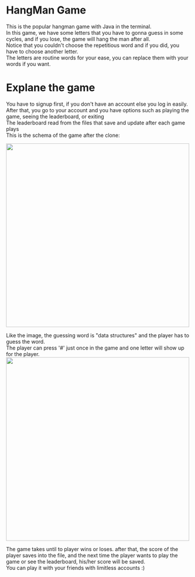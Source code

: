 # HangMan Game
This is the popular hangman game with Java in the terminal.<br>
In this game, we have some letters that you have to gonna guess in some cycles, and if you lose, the game will hang the man after all.<br>
Notice that you couldn't choose the repetitious word and if you did, you have to choose another letter.<br>
The letters are routine words for your ease, you can replace them with your words if you want.<br>
# Explane the game
You have to signup first, if you don't have an account else you log in easily.<br>
After that, you go to your account and you have options such as playing the game, seeing the leaderboard, or exiting <br>
The leaderboard read from the files that save and update after each game plays<br>
This is the schema of the game after the clone:

<img width="500" src="https://github.com/nawidadkhah/HangMan/assets/79360286/839d27e7-72ff-4c90-b5a6-a1f7b3778e3c">

Like the image, the guessing word is "data structures" and the player has to guess the word.<br>
The player can press '#' just once in the game and one letter will show up for the player.<br>
<img width="500" src="https://github.com/nawidadkhah/HangMan/assets/79360286/522476f4-ff1f-4349-be54-65b291a0b4f3">

The game takes until to player wins or loses. after that, the score of the player saves into the file, and the next time the player wants to play the game or see the leaderboard, his/her score will be saved.<br>
You can play it with your friends with limitless accounts :)


